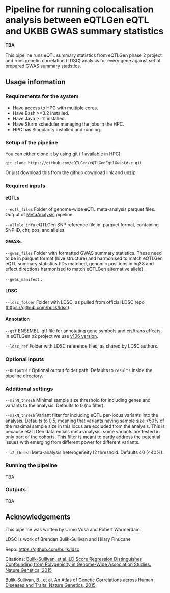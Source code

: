 # Pipeline for running colocalisation analysis between eQTLGen eQTL and UKBB GWAS summary statistics

**TBA**

This pipeline runs eQTL summary statistics from eQTLGen phase 2 project and runs genetic correlation (LDSC) analysis for every gene against set of prepared GWAS summary statistics.

## Usage information

### Requirements for the system

- Have access to HPC with multiple cores.
- Have Bash >=3.2 installed.
- Have Java >=11 installed.
- Have Slurm scheduler managing the jobs in the HPC.
- HPC has Singularity installed and running.

### Setup of the pipeline

You can either clone it by using git (if available in HPC):

`git clone https://github.com/eQTLGen/eQTLGenEqtlGwasLdsc.git`

Or just download this from the github download link and unzip.

### Required inputs

#### eQTLs

`--eqtl_files` Folder of genome-wide eQTL meta-analysis parquet files. Output of [MetaAnalysis](https://github.com/eQTLGen/MetaAnalysis) pipeline.

`--allele_info` eQTLGen SNP reference file in .parquet format, containing SNP ID, chr, pos, and alleles.

#### GWASs

`--gwas_files` Folder with formatted GWAS summary statistics. These need to be in parquet format (hive structure) and harmonised to match eQTLGen eQTL summary statistics (IDs matched, genomic positions in hg38 and effect directions harmonised to match eQTLGen alternative allele).

`--gwas_manifest` .

#### LDSC

`--ldsc_folder` Folder with LDSC, as pulled from official LDSC repo (https://github.com/bulik/ldsc).

#### Annotation

`--gtf` ENSEMBL .gtf file for annotating gene symbols and cis/trans effects. In eQTLGen p2 project we use [v106 version](https://ftp.ensembl.org/pub/release-106/gtf/homo_sapiens/Homo_sapiens.GRCh38.106.gtf.gz).

`--ldsc_ref` Folder with LDSC reference files, as shared by LDSC authors.

### Optional inputs

`--OutputDir` Optional output folder path. Defaults to `results` inside the pipeline directory.

### Additional settings

`--minN_thresh` Minimal sample size threshold for including genes and variants to the analysis. Defaults to 0 (no filter).

`--maxN_thresh` Variant filter for including eQTL per-locus variants into the analysis. Defaults to 0.5, meaning that variants having sample size <50% of the maximal sample size in this locus are excluded from the analysis. This is because eQTLGen data entials meta-analysis: some variants are tested in only part of the cohorts. This filter is meant to partly address the potential issues with emerging from different power for different variants. 

`--i2_thresh` Meta-analysis heterogeneity I2 threshold. Defaults 40 (<40%).

### Running the pipeline

TBA

### Outputs

TBA

## Acknowledgements

This pipeline was written by Urmo Võsa and Robert Warmerdam.

LDSC is work of Brendan Bulik-Sullivan and Hilary Finucane

Repo: https://github.com/bulik/ldsc

Citations: 
[Bulik-Sullivan, et al. LD Score Regression Distinguishes Confounding from Polygenicity in Genome-Wide Association Studies. Nature Genetics, 2015](https://www.nature.com/articles/ng.3211)

[Bulik-Sullivan, B., et al. An Atlas of Genetic Correlations across Human Diseases and Traits. Nature Genetics, 2015](https://www.nature.com/articles/ng.3406)